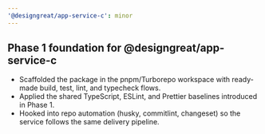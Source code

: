 ```yaml
---
'@designgreat/app-service-c': minor
---
```


## Phase 1 foundation for @designgreat/app-service-c

- Scaffolded the package in the pnpm/Turborepo workspace with ready-made build, test, lint, and
  typecheck flows.
- Applied the shared TypeScript, ESLint, and Prettier baselines introduced in Phase 1.
- Hooked into repo automation (husky, commitlint, changeset) so the service follows the same
  delivery pipeline.
